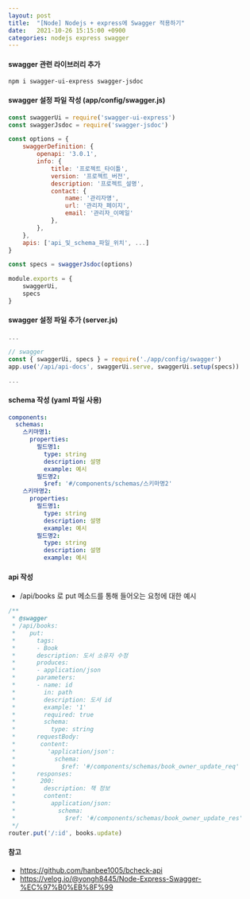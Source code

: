 ```yaml
---
layout: post
title:  "[Node] Nodejs + express에 Swagger 적용하기"
date:   2021-10-26 15:15:00 +0900
categories: nodejs express swagger
---
```

#### swagger 관련 라이브러리 추가
```shell
npm i swagger-ui-express swagger-jsdoc
```
#### swagger 설정 파일 작성 (app/config/swagger.js)
```js
const swaggerUi = require('swagger-ui-express')
const swaggerJsdoc = require('swagger-jsdoc')

const options = {
    swaggerDefinition: {
        openapi: '3.0.1',
        info: {
            title: '프로젝트_타이틀',
            version: '프로젝트_버전',
            description: '프로젝트_설명',
            contact: {
                name: '관리자명',
                url: '관리자_페이지',
                email: '관리자_이메일'
            },
        },
    },
    apis: ['api_및_schema_파일_위치', ...]
}

const specs = swaggerJsdoc(options)

module.exports = {
    swaggerUi,
    specs
}
```
#### swagger 설정 파일 추가 (server.js)
```js
...

// swagger
const { swaggerUi, specs } = require('./app/config/swagger')
app.use('/api/api-docs', swaggerUi.serve, swaggerUi.setup(specs))

...
```
#### schema 작성 (yaml 파일 사용)
```yaml
components:
  schemas:
    스키마명1:
      properties:
        필드명1:
          type: string
          description: 설명
          example: 예시
        필드명2:
          $ref: '#/components/schemas/스키마명2'
    스키마명2:
      properties:
        필드명1:
          type: string
          description: 설명
          example: 예시
        필드명2:
          type: string
          description: 설명
          example: 예시
```
#### api 작성
- /api/books 로 put 메소드를 통해 들어오는 요청에 대한 예시
```js
/**
 * @swagger
 * /api/books:
 *    put:
 *      tags:
 *      - Book
 *      description: 도서 소유자 수정
 *      produces:
 *      - application/json
 *      parameters:
 *      - name: id
 *        in: path
 *        description: 도서 id
 *        example: '1'
 *        required: true
 *        schema:
 *          type: string
 *      requestBody:
 *       content:
 *         'application/json':
 *           schema:
 *             $ref: '#/components/schemas/book_owner_update_req'
 *      responses:
 *       200:
 *        description: 책 정보
 *        content:
 *          application/json:
 *            schema:
 *              $ref: '#/components/schemas/book_owner_update_res'
 */
router.put('/:id', books.update)
```

#### 참고
- https://github.com/hanbee1005/bcheck-api
- https://velog.io/@yongh8445/Node-Express-Swagger-%EC%97%B0%EB%8F%99